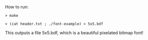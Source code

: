 How to run:

    > make

    > (cat header.txt ; ./font-example) > 5x5.bdf

This outputs a file 5x5.bdf, which is a beautiful pixelated bitmap font!
